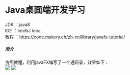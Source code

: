 # Java桌面端开发学习   
JDK ：java8   
IDE ：IntelliJ Idea   
教程 ：https://code.makery.ch/zh-cn/library/javafx-tutorial/  

##### 简介
仿照教程，利用javaFX编写了一个通讯录，效果如下：   
![](http://ww1.sinaimg.cn/large/93f8d068gy1furtzu40fyj20go0b4gly.jpg)
![](http://ww1.sinaimg.cn/large/93f8d068gy1furu05g3buj20jt0cbjtg.jpg)
